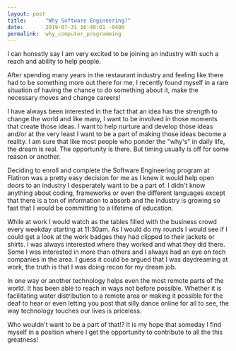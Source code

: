 ```yaml
---
layout: post
title:      "Why Software Engineering?"
date:       2019-07-31 16:40:01 -0400
permalink:  why_computer_programming
---
```



I can honestly say I am very excited to be joining an industry with such a reach and ability to help people. 

After spending many years in the restaurant industry and feeling like there had to be something more out there for me, I recently found myself in a rare situation of having the chance to do something about it, make the necessary moves and change careers!   

I have always been interested in the fact that an idea has the strength to change the world and like many, I want to be involved in those moments that create those ideas. I want to help nurture and develop those ideas and/or at the very least I want to be a part of making those ideas become a reality.  I am sure that like most people who ponder the "why's" in daily life, the dream is real. The opportunity is there. But timing usually is off for some reason or another. 

Deciding to enroll and complete the Software Engineering program at Flatiron was a pretty easy decision for me as I knew it would help open doors to an industry I desperately want to be a part of.  I didn't know anything about coding, frameworks or even the different languages except that there is a ton of information to absorb and the industry is growing so fast that I would be committing to a lifetime of education. 

While at work I would watch as the tables filled with the business crowd every weekday starting at 11:30am.  As I would do my rounds I would see if I could get a look at the work badges they had clipped to their jackets or shirts. I was always interested where they worked and what they did there. Some I was interested in more than others and I always had an eye on tech companies in the area. I guess it could be argued that I was daydreaming at work, the truth is that I was doing recon for my dream job.  

In one way or another technology helps even the most remote parts of the world. It has been able to reach in ways not before possible.  Whether it is facilitating water distribution to a remote area or making it possible for the deaf to hear or even letting you post that silly dance online for all to see, the way technology touches our lives is priceless. 

Who wouldn't want to be a part of that!?  It is my hope that someday I find myself in a position where I get the opportunity to contribute to all the this greatness! 



